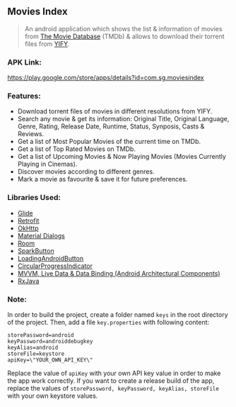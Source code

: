 ## Movies Index

> An android application which shows the list & information of movies
> from [The Movie Database](https://www.themoviedb.org) (TMDb) & allows to download their torrent
> files from [YIFY](https://yts.mx/).

### APK Link:

https://play.google.com/store/apps/details?id=com.sg.moviesindex

### Features:

- Download torrent files of movies in different resolutions from YIFY.
- Search any movie & get its information: Original Title, Original Language, Genre, Rating, Release
  Date, Runtime, Status, Synposis, Casts & Reviews.
- Get a list of Most Popular Movies of the current time on TMDb.
- Get a list of Top Rated Movies on TMDb.
- Get a list of Upcoming Movies & Now Playing Movies (Movies Currently Playing in Cinemas).
- Discover movies according to different genres.
- Mark a movie as favourite & save it for future preferences.

### Libraries Used:

- [Glide](https://github.com/bumptech/glide)
- [Retrofit](https://github.com/square/retrofit)
- [OkHttp](https://github.com/square/okhttp)
- [Material Dialogs](https://github.com/afollestad/material-dialogs)
- [Room](https://developer.android.com/topic/libraries/architecture/room)
- [SparkButton](https://github.com/varunest/SparkButton)
- [LoadingAndroidButton](https://github.com/leandroBorgesFerreira/LoadingButtonAndroid)
- [CircularProgressIndicator](https://github.com/antonKozyriatskyi/CircularProgressIndicator)
- [MVVM, Live Data & Data Binding (Android Architectural Components)](https://developer.android.com/topic/libraries/architecture)
- [RxJava](https://github.com/ReactiveX/RxJava)

### Note:

In order to build the project, create a folder named `keys` in the root directory of the project.
Then, add a file `key.properties` with following content:
```
storePassword=android
keyPassword=androiddebugkey
keyAlias=android
storeFile=keystore
apiKey=\"YOUR_OWN_API_KEY\"
```
Replace the value of `apiKey` with your own API key value in order to make the app work correctly.
If you want to create a release build of the app, replace the values of `storePassword, keyPassword, keyAlias, storeFile` with your own keystore values.
